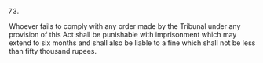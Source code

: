 73.
Whoever fails to comply with any order made by the Tribunal under any provision of this Act shall be punishable with imprisonment which may extend to six months and shall also be liable to a fine which shall not be less than fifty thousand rupees.
